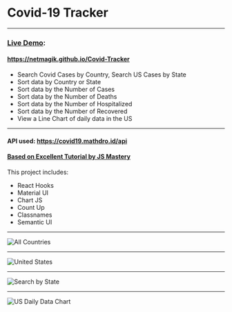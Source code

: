 # Covid-19 Tracker
--- 
### [Live Demo](https://netmagik.github.io/Covid-Tracker):
#### https://netmagik.github.io/Covid-Tracker

- Search Covid Cases by Country, Search US Cases by State
- Sort data by Country or State
- Sort data by the Number of Cases
- Sort data by the Number of Deaths
- Sort data by the Number of Hospitalized
- Sort data by the Number of Recovered
- View a Line Chart of daily data in the US

--- 

#### API used: https://covid19.mathdro.id/api
#### [Based on Excellent Tutorial by JS Mastery](https://www.youtube.com/watch?v=khJlrj3Y6Ls)

This project includes: 
- React Hooks
- Material UI
- Chart JS
- Count Up
- Classnames
- Semantic UI
--- 
![All Countries](https://user-images.githubusercontent.com/3833560/107997110-02647f80-6fb0-11eb-8d68-02a77045cb4a.png)

---
![United States](https://user-images.githubusercontent.com/3833560/107997575-10ff6680-6fb1-11eb-903b-b9e2f64a6282.png)

---
![Search by State](https://user-images.githubusercontent.com/3833560/107997640-37bd9d00-6fb1-11eb-84b1-6ec88803566a.png)

---
![US Daily Data Chart](https://user-images.githubusercontent.com/3833560/107997660-4a37d680-6fb1-11eb-9658-571063f7baa7.png)